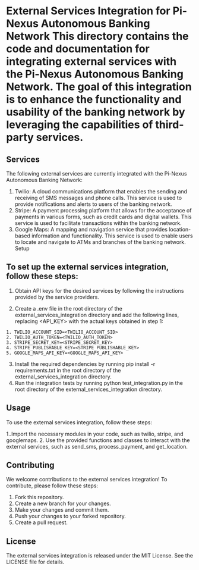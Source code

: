 # External Services Integration for Pi-Nexus Autonomous Banking Network This directory contains the code and documentation for integrating external services with the Pi-Nexus Autonomous Banking Network. The goal of this integration is to enhance the functionality and usability of the banking network by leveraging the capabilities of third-party services.

## Services

The following external services are currently integrated with the Pi-Nexus Autonomous Banking Network:

1. Twilio: A cloud communications platform that enables the sending and receiving of SMS messages and phone calls. This service is used to provide notifications and alerts to users of the banking network.
2. Stripe: A payment processing platform that allows for the acceptance of payments in various forms, such as credit cards and digital wallets. This service is used to facilitate transactions within the banking network.
3. Google Maps: A mapping and navigation service that provides location-based information and functionality. This service is used to enable users to locate and navigate to ATMs and branches of the banking network.
Setup

## To set up the external services integration, follow these steps:

1. Obtain API keys for the desired services by following the instructions provided by the service providers.

2. Create a .env file in the root directory of the external_services_integration directory and add the following lines, replacing <API_KEY> with the actual keys obtained in step 1:

```
1. TWILIO_ACCOUNT_SID=<TWILIO_ACCOUNT_SID>
2. TWILIO_AUTH_TOKEN=<TWILIO_AUTH_TOKEN>
3. STRIPE_SECRET_KEY=<STRIPE_SECRET_KEY>
4. STRIPE_PUBLISHABLE_KEY=<STRIPE_PUBLISHABLE_KEY>
5. GOOGLE_MAPS_API_KEY=<GOOGLE_MAPS_API_KEY>
```

3. Install the required dependencies by running pip install -r requirements.txt in the root directory of the external_services_integration directory.
4. Run the integration tests by running python test_integration.py in the root directory of the external_services_integration directory.

## Usage

To use the external services integration, follow these steps:

1..Import the necessary modules in your code, such as twilio, stripe, and googlemaps.
2. Use the provided functions and classes to interact with the external services, such as send_sms, process_payment, and get_location.

## Contributing

We welcome contributions to the external services integration! To contribute, please follow these steps:

1. Fork this repository.
2. Create a new branch for your changes.
3. Make your changes and commit them.
4. Push your changes to your forked repository.
5. Create a pull request.

## License

The external services integration is released under the MIT License. See the LICENSE file for details.
